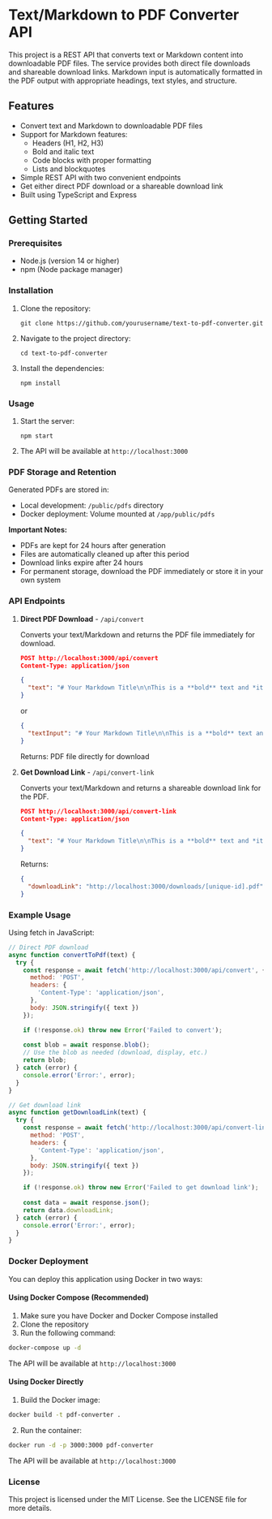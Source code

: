 # Text/Markdown to PDF Converter API

This project is a REST API that converts text or Markdown content into downloadable PDF files. The service provides both direct file downloads and shareable download links. Markdown input is automatically formatted in the PDF output with appropriate headings, text styles, and structure.

## Features

- Convert text and Markdown to downloadable PDF files
- Support for Markdown features:
  - Headers (H1, H2, H3)
  - Bold and italic text
  - Code blocks with proper formatting
  - Lists and blockquotes
- Simple REST API with two convenient endpoints
- Get either direct PDF download or a shareable download link
- Built using TypeScript and Express

## Getting Started

### Prerequisites

- Node.js (version 14 or higher)
- npm (Node package manager)

### Installation

1. Clone the repository:

   ```
   git clone https://github.com/yourusername/text-to-pdf-converter.git
   ```

2. Navigate to the project directory:

   ```
   cd text-to-pdf-converter
   ```

3. Install the dependencies:

   ```
   npm install
   ```

### Usage

1. Start the server:

   ```
   npm start
   ```

2. The API will be available at `http://localhost:3000`

### PDF Storage and Retention

Generated PDFs are stored in:
- Local development: `/public/pdfs` directory
- Docker deployment: Volume mounted at `/app/public/pdfs`

**Important Notes:**
- PDFs are kept for 24 hours after generation
- Files are automatically cleaned up after this period
- Download links expire after 24 hours
- For permanent storage, download the PDF immediately or store it in your own system

### API Endpoints

1. **Direct PDF Download** - `/api/convert`
   
   Converts your text/Markdown and returns the PDF file immediately for download.

   ```json
   POST http://localhost:3000/api/convert
   Content-Type: application/json
   
   {
     "text": "# Your Markdown Title\n\nThis is a **bold** text and *italic* text.\n\n## Subtitle\n\nRegular paragraph text."
   }
   ```
   or
   ```json
   {
     "textInput": "# Your Markdown Title\n\nThis is a **bold** text and *italic* text."
   }
   ```
   Returns: PDF file directly for download

2. **Get Download Link** - `/api/convert-link`
   
   Converts your text/Markdown and returns a shareable download link for the PDF.

   ```json
   POST http://localhost:3000/api/convert-link
   Content-Type: application/json
   
   {
     "text": "# Your Markdown Title\n\nThis is a **bold** text and *italic* text."
   }
   ```
   Returns:
   ```json
   {
     "downloadLink": "http://localhost:3000/downloads/[unique-id].pdf"
   }
   ```

### Example Usage

Using fetch in JavaScript:
```javascript
// Direct PDF download
async function convertToPdf(text) {
  try {
    const response = await fetch('http://localhost:3000/api/convert', {
      method: 'POST',
      headers: {
        'Content-Type': 'application/json',
      },
      body: JSON.stringify({ text })
    });

    if (!response.ok) throw new Error('Failed to convert');
    
    const blob = await response.blob();
    // Use the blob as needed (download, display, etc.)
    return blob;
  } catch (error) {
    console.error('Error:', error);
  }
}

// Get download link
async function getDownloadLink(text) {
  try {
    const response = await fetch('http://localhost:3000/api/convert-link', {
      method: 'POST',
      headers: {
        'Content-Type': 'application/json',
      },
      body: JSON.stringify({ text })
    });

    if (!response.ok) throw new Error('Failed to get download link');
    
    const data = await response.json();
    return data.downloadLink;
  } catch (error) {
    console.error('Error:', error);
  }
}
```

### Docker Deployment

You can deploy this application using Docker in two ways:

#### Using Docker Compose (Recommended)

1. Make sure you have Docker and Docker Compose installed
2. Clone the repository
3. Run the following command:

```bash
docker-compose up -d
```

The API will be available at `http://localhost:3000`

#### Using Docker Directly

1. Build the Docker image:

```bash
docker build -t pdf-converter .
```

2. Run the container:

```bash
docker run -d -p 3000:3000 pdf-converter
```

The API will be available at `http://localhost:3000`

### License

This project is licensed under the MIT License. See the LICENSE file for more details.